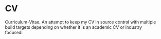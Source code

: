 # CV
Curriculum-Vitae.  An attempt to keep my CV in source control with multiple
build targets depending on whether it is an academic CV or industry
focused.
